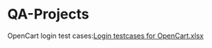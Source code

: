 # QA-Projects

OpenCart login test cases:[Login testcases for OpenCart.xlsx](https://github.com/eekeng/QA-Projects/files/13994078/Login.testcases.for.OpenCart.xlsx)
